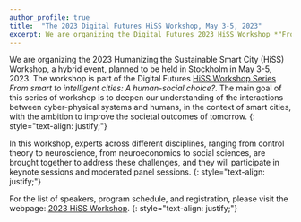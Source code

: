 ```yaml
---
author_profile: true
title:  "The 2023 Digital Futures HiSS Workshop, May 3-5, 2023"
excerpt: We are organizing the Digital Futures 2023 HiSS Workshop *"From smart to intelligent cities: A human-social choice?"* at KTH..
---
```


We are organizing the 2023 Humanizing the Sustainable Smart City (HiSS) Workshop, a hybrid event, planned to be held in Stockholm in May 3-5, 2023.
The workshop is part of the Digital Futures [HiSS Workshop Series](https://www.hiss-digitalfutures.se/workshop-series) *From smart to intelligent cities: A human-social choice?*. 
The main goal of this series of workshop is to deepen our understanding of the interactions between cyber-physical systems and humans, 
in the context of smart cities, with the ambition to improve the societal outcomes of tomorrow. {: style="text-align: justify;"}

In this workshop, experts across different disciplines, ranging from control theory to neuroscience, from neuroeconomics to social sciences, are brought together to address these challenges, and they will participate in keynote sessions and moderated panel sessions. {: style="text-align: justify;"}

For the list of speakers, program schedule, and registration, please visit the webpage: [2023 HiSS Workshop](https://www.hiss-digitalfutures.se/workshop-series/2023-hiss-workshop).
{: style="text-align: justify;"}
